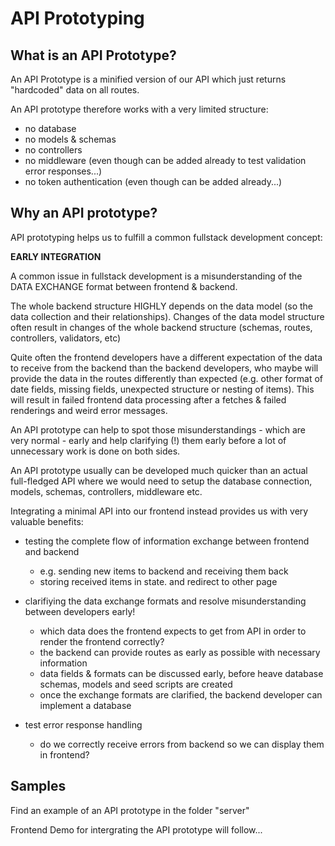 # API Prototyping

## What is an API Prototype?

An API Prototype is a minified version of our API which just returns "hardcoded" data on all routes.

An API prototype therefore works with a very limited structure:
- no database
- no models & schemas
- no controllers
- no middleware (even though can be added already to test validation error responses...)
- no token authentication (even though can be added already...)

## Why an API prototype?

API prototyping helps us to fulfill a common fullstack development concept:

<b>EARLY INTEGRATION</b>

A common issue in fullstack development is a misunderstanding of the DATA EXCHANGE format between frontend & backend.

The whole backend structure HIGHLY depends on the data model (so the data collection and their relationships). Changes of the data model structure often result in changes of the whole backend structure (schemas, routes, controllers, validators, etc)

Quite often the frontend developers have a different expectation of the data to receive from the backend than the backend developers, who maybe will provide the data in the routes differently than expected (e.g. other format of date fields, missing fields, unexpected structure or nesting of items). This will result in failed frontend data processing after a fetches & failed renderings and weird error messages.

An API prototype can help to spot those misunderstandings - which are very normal - early and help clarifying (!) them early before a lot of unnecessary work is done on both sides.

An API prototype usually can be developed much quicker than an actual full-fledged API where we would need to setup the database connection, models, schemas, controllers, middleware etc.

Integrating a minimal API into our frontend instead provides us with very valuable benefits:

- testing the complete flow of information exchange between frontend and backend
  - e.g. sending new items to backend and receiving them back
  - storing received items in state. and redirect to other page

- clarifiying the data exchange formats and resolve misunderstanding between developers early!
  - which data does the frontend expects to get from API in order to render the frontend correctly?
  - the backend can provide routes as early as possible with necessary information
  - data fields & formats can be discussed early, before heave database schemas, models and seed scripts are created
  - once the exchange formats are clarified, the backend developer can implement a database

- test error response handling
  - do we correctly receive errors from backend so we can display them in frontend?

## Samples

Find an example of an API prototype in the folder "server"

Frontend Demo for intergrating the API prototype will follow...
